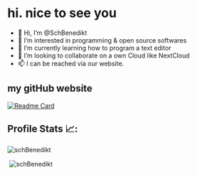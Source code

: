 # hi. nice to see you
- 👋 Hi, I’m @SchBenedikt
- 👀 I’m interested in programming & open source softwares
- 🌱 I’m currently learning how to program a text editor
- 💞️ I’m looking to collaborate on a own Cloud like NextCloud
- 📫 I can be reached via our website.

<!---
SchBenedikt/SchBenedikt is a ✨ special ✨ repository because its `README.md` (this file) appears on your GitHub profile.
You can click the Preview link to take a look at your changes.
--->
## my gitHub website
[![Readme Card](https://github-readme-stats.vercel.app/api/pin/?username=schBenedikt&repo=schbenedikt.github.io)](https://github.com/schbenedikt/schbenedikt.github.io)

## Profile Stats 📈:

<p><img align="center" src="https://readmestats.999857.xyz/api/top-langs?username=schBenedikt&show_icons=true&locale=de&layout=donut" alt="schBenedikt" /></p>

<p>&nbsp;<img align="center" src="https://readmestats.999857.xyz/api?username=schBenedikt&show_icons=true&locale=de" alt="schBenedikt" /></p>
